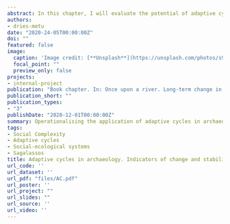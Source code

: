```yaml
---
abstract: In this chapter, I will evaluate the potential of adaptive cycles as a heuristic device to structure and interpret archaeological data, with the aim of understanding the nature, drivers and consequences of multi-dimensional, multi-scalar change over a long-term diachronic perspective covering the Iron Age to late Hellenistic period (10th to 1st c. BCE).
authors:
- dries-metu
date: "2020-24-05T00:00:00Z"
doi: ""
featured: false
image:
  caption: 'Image credit: [**Unsplash**](https://unsplash.com/photos/s9CC2SKySJM)'
  focal_point: ""
  preview_only: false
projects:
- internal-project
publication: "Book chapter. In: Once upon a river. Long-term change in social metabolism of the Aglasun valley."
publication_short: ""
publication_types:
- "3"
publishDate: "2020-12-01T00:00:00Z"
summary: Operationalising the application of adaptive cycles in archaeology.
tags:
- Social Complexity
- Adaptive cycles
- Social-ecological systems
- Sagalassos
title: Adaptive cycles in archaeology. Indicators of change and stability in socio-economic systems.
url_code: ''
url_dataset: ''
url_pdf: "files/AC.pdf"
url_poster: ''
url_project: ""
url_slides: ""
url_source: ''
url_video: ''
---
```

